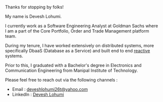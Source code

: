 Thanks for stopping by folks!

My name is Devesh Lohumi. 

I currently work as a Software Engineering Analyst at Goldman Sachs where I am a part of the Core Portfolio, Order and Trade Management platform team.

During my tenure, I have worked extensively on distributed systems, more specifically DbaaS (Database as a Service) and built end to end [reactive](https://www.reactivemanifesto.org/) systems.

Prior to this, I graduated with a Bachelor's degree in Electronics and Communication Engineering from Manipal Institute of Technology.

Please feel free to reach out via the following channels :

- Email : <deveshlohumi26t@yahoo.com>
- LinkedIn : [Devesh Lohumi](https://www.linkedin.com/in/deveshlohumi/)